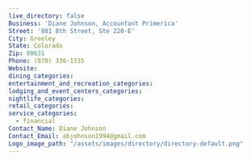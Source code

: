 ```yaml
---
live_directory: false
Business: 'Diane Johnson, Accountant Primerica'
Street: '801 8th Street, Ste 220-E'
City: Greeley
State: Colorado
Zip: 80631
Phone: (970) 336-1335
Website:
dining_categories:
entertainment_and_recreation_categories:
lodging_and_event_centers_categories:
nightlife_categories:
retail_categories:
service_categories:
  - financial
Contact_Name: Diane Johnson
Contact_Email: abjohnson1994@gmail.com
Logo_image_path: "/assets/images/directory/directory-default.png"
---
```



